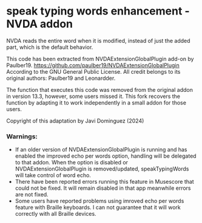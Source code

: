 # speak typing words enhancement - NVDA addon

NVDA reads the entire word when it is modified, instead of just the added part, which is the default behavior.

This code has been extracted from NVDAExtensionGlobalPlugin add-on by Paulber19.
https://github.com/paulber19/NVDAExtensionGlobalPlugin
According to the GNU General Public License.
All credit belongs to its original authors: Paulber19 and Leonardder.

The function that executes this code was removed from the original addon in version 13.3, however, some users missed it.
This fork recovers the function by adapting it to work independently in a small addon for those users.

Copyright of this adaptation by Javi Dominguez (2024)

### Warnings:  

* If an older version of NVDAExtensionGlobalPlugin is running and has enabled the improved echo per words option, handling will be delegated to that addon. When the option is disabled or NVDAExtensionGlobalPlugin is removed/updated, speakTypingWords will take control of word echo.  
* There have been reported errors running this feature in Musescore that could not be fixed. It will remain disabled in that app meanwhile errors are not fixed.  
* Some users have reported problems using imroved echo per words feature with Braille keyboards. I can not guarantee that it will work correctly with all Braille devices.  